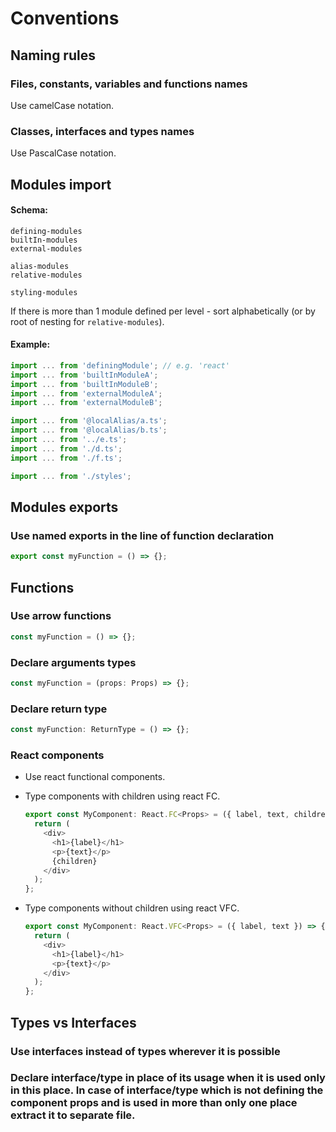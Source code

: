 # Conventions

## Naming rules

### Files, constants, variables and functions names

Use camelCase notation.

### Classes, interfaces and types names

Use PascalCase notation.

## Modules import

#### Schema:

```
defining-modules
builtIn-modules
external-modules

alias-modules
relative-modules

styling-modules
```

If there is more than 1 module defined per level - sort alphabetically (or by root of nesting for `relative-modules`).

#### Example:

```javascript
import ... from 'definingModule'; // e.g. 'react'
import ... from 'builtInModuleA';
import ... from 'builtInModuleB';
import ... from 'externalModuleA';
import ... from 'externalModuleB';

import ... from '@localAlias/a.ts';
import ... from '@localAlias/b.ts';
import ... from '../e.ts';
import ... from './d.ts';
import ... from './f.ts';

import ... from './styles';
```

## Modules exports

### Use named exports in the line of function declaration

```javascript
export const myFunction = () => {};
```

## Functions

### Use arrow functions

```javascript
const myFunction = () => {};
```

### Declare arguments types

```javascript
const myFunction = (props: Props) => {};
```

### Declare return type

```javascript
const myFunction: ReturnType = () => {};
```

### React components

- Use react functional components.

- Type components with children using react FC.

  ```javascript
  export const MyComponent: React.FC<Props> = ({ label, text, children }) => {
    return (
      <div>
        <h1>{label}</h1>
        <p>{text}</p>
        {children}
      </div>
    );
  };
  ```

- Type components without children using react VFC.

  ```javascript
  export const MyComponent: React.VFC<Props> = ({ label, text }) => {
    return (
      <div>
        <h1>{label}</h1>
        <p>{text}</p>
      </div>
    );
  };
  ```

## Types vs Interfaces

### Use interfaces instead of types wherever it is possible

### Declare interface/type in place of its usage when it is used only in this place. In case of interface/type which is not defining the component props and is used in more than only one place extract it to separate file.
